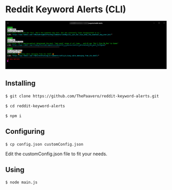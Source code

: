 # Reddit Keyword Alerts (CLI)

![alt text](https://raw.githubusercontent.com/ThePaavero/reddit-keyword-alerts/master/screenshot.png)

## Installing
`$ git clone https://github.com/ThePaavero/reddit-keyword-alerts.git`

`$ cd reddit-keyword-alerts`

`$ npm i`

## Configuring
`$ cp config.json customConfig.json`

Edit the customConfig.json file to fit your needs.

## Using
`$ node main.js`
